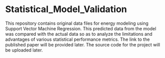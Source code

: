 # Statistical_Model_Validation
This repository contains original data files for energy modeling using Support Vector Machine Regression. This predicted data from the model was compared with the actual data so as to analyze the limitations and advantages of various statistical performance metrics. The link to the published paper will be provided later. The source code for the project will be uploaded later.
